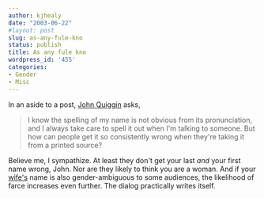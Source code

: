 ```yaml
---
author: kjhealy
date: "2003-06-22"
#layout: post
slug: as-any-fule-kno
status: publish
title: As any fule kno
wordpress_id: '455'
categories:
- Gender
- Misc
---
```


In an aside to a post, [John Quiggin](http://mentalspace.ranters.net/quiggin/archives/001084.html) asks,

> I know the spelling of my name is not obvious from its pronunciation, and I always take care to spell it out when I'm talking to someone. But how can people get it so consistently wrong when they're taking it from a printed source?

Believe me, I sympathize. At least they don't get your last *and* your first name wrong, John. Nor are they likely to think you are a woman. And if your [wife's](http://www.u.arizona.edu/~lapaul) name is also gender-ambiguous to some audiences, the likelihood of farce increases even further. The dialog practically writes itself.
